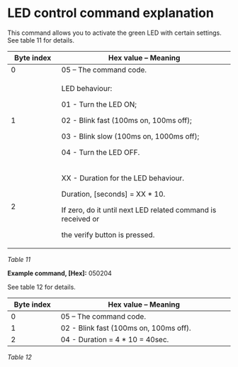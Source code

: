 # LED control command explanation

This command allows you to activate the green LED with certain settings. See table 11 for details.

<table><thead><tr><th width="150">Byte index</th><th width="650.233644859813">Hex value – Meaning</th></tr></thead><tbody><tr><td>0</td><td>05 – The command code.</td></tr><tr><td>1</td><td><p>LED behaviour: </p><p>01 - Turn the LED ON; </p><p>02 - Blink fast (100ms on, 100ms off);</p><p>03 - Blink slow (100ms on, 1000ms off);</p><p>04 - Turn the LED OFF.</p></td></tr><tr><td>2</td><td><p>XX - Duration for the LED behaviour. </p><p>Duration, [seconds] = XX * 10. </p><p>If zero, do it until next LED related command is received or</p><p>the verify button is pressed.</p></td></tr></tbody></table>

_Table 11_&#x20;

**Example command, \[Hex]:** 050204

See table 12 for details.

<table><thead><tr><th width="150">Byte index</th><th width="675.4285714285713">Hex value – Meaning</th></tr></thead><tbody><tr><td>0</td><td>05 – The command code.</td></tr><tr><td>1</td><td>02 - Blink fast (100ms on, 100ms off).</td></tr><tr><td>2</td><td>04 - Duration = 4 * 10  = 40sec.</td></tr></tbody></table>

_Table 12_
